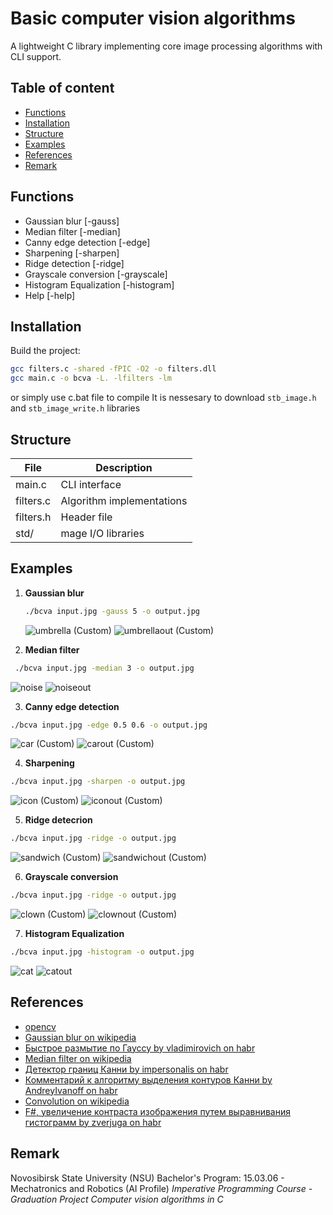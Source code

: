 # Basic computer vision algorithms
A lightweight C library implementing core image processing algorithms with CLI support.
## Table of content
  - [Functions](#functions)
  - [Installation](#installation)
  - [Structure](#structure)
  - [Examples](#examples)
  - [References](#references)
  - [Remark](#remark)

## Functions
  - Gaussian blur [-gauss]
  - Median filter [-median]
  - Canny edge detection [-edge]
  - Sharpening [-sharpen]
  - Ridge detection [-ridge]
  - Grayscale conversion [-grayscale]
  - Histogram Equalization [-histogram]
  - Help [-help]
## Installation
Build the project:
   ```bash
   gcc filters.c -shared -fPIC -O2 -o filters.dll
   gcc main.c -o bcva -L. -lfilters -lm
  ```
or simply use c.bat file to compile
It is nessesary to download `stb_image.h` and `stb_image_write.h` libraries 

## Structure
| File            | Description                                                                |
| ----------------- | ------------------------------------------------------------------ |
| main.c  | CLI interface |
| filters.c | Algorithm implementations |
| filters.h | Header file |
| std/ | mage I/O libraries |
## Examples
1. **Gaussian blur**
   
   ```bash
   ./bcva input.jpg -gauss 5 -o output.jpg
   ```
   ![umbrella (Custom)](https://github.com/user-attachments/assets/3355fa3f-7717-4942-b611-6acf06032a61)
   ![umbrellaout (Custom)](https://github.com/user-attachments/assets/60a2cc17-3fc1-47a1-a64e-a6ed485c577b)

2. **Median filter**

  ```bash
   ./bcva input.jpg -median 3 -o output.jpg
   ```
  ![noise](https://github.com/user-attachments/assets/4390ffb8-fd54-406e-91f6-59ec9cfbd9eb)
  ![noiseout](https://github.com/user-attachments/assets/4a2738f3-67db-479f-9912-9a807e633ef9)

3. **Canny edge detection**

  ```bash
  ./bcva input.jpg -edge 0.5 0.6 -o output.jpg
  ```
  ![car (Custom)](https://github.com/user-attachments/assets/6d37f826-83ae-47df-a3fb-922837b8f122)
  ![carout (Custom)](https://github.com/user-attachments/assets/cdcf541b-fd0b-40fa-ba1c-24ab8b097c46)

4. **Sharpening**

  ```bash
  ./bcva input.jpg -sharpen -o output.jpg
  ```
  ![icon (Custom)](https://github.com/user-attachments/assets/5856daf8-4c6a-49b0-8cce-67caaf099dfc)
  ![iconout (Custom)](https://github.com/user-attachments/assets/19bd6a1e-e2d7-410e-b7ee-22471a836f87)

5. **Ridge detecrion**

  ```bash
  ./bcva input.jpg -ridge -o output.jpg
  ```
  ![sandwich (Custom)](https://github.com/user-attachments/assets/d190de99-4fa5-4392-af62-d0f00337593f)
  ![sandwichout (Custom)](https://github.com/user-attachments/assets/39927195-216a-4894-97e1-49c52f56edc9)

6. **Grayscale conversion**

  ```bash
  ./bcva input.jpg -ridge -o output.jpg
  ```
  ![clown (Custom)](https://github.com/user-attachments/assets/be55f631-b1cc-4097-a695-5223cee3a1df)
  ![clownout (Custom)](https://github.com/user-attachments/assets/676052f4-d9de-407b-8cbd-e9fa9a1ac2f4)

7. **Histogram Equalization**

  ```bash
  ./bcva input.jpg -histogram -o output.jpg
  ```
![cat](https://github.com/user-attachments/assets/4919a834-cd48-4a09-ade5-8becbc6cef2d)
![catout](https://github.com/user-attachments/assets/234fb3e9-eaeb-432b-8796-b739da7bdbdf)

## References
  - [opencv](https://github.com/opencv/opencv)
  - [Gaussian blur on wikipedia](https://ru.wikipedia.org/wiki/%D0%A0%D0%B0%D0%B7%D0%BC%D1%8B%D1%82%D0%B8%D0%B5_%D0%BF%D0%BE_%D0%93%D0%B0%D1%83%D1%81%D1%81%D1%83)
  - [Быстрое размытие по Гауссу by vladimirovich on habr](https://habr.com/ru/articles/151157/)
  - [Median filter on wikipedia](https://ru.wikipedia.org/wiki/%D0%9C%D0%B5%D0%B4%D0%B8%D0%B0%D0%BD%D0%BD%D1%8B%D0%B9_%D1%84%D0%B8%D0%BB%D1%8C%D1%82%D1%80)
  - [Детектор границ Канни by impersonalis on habr](https://habr.com/ru/articles/114589/)
  - [Комментарий к алгоритму выделения контуров Канни by AndreyIvanoff on habr](https://habr.com/ru/articles/114766/)
  - [Convolution on wikipedia](https://ru.wikipedia.org/wiki/%D0%AF%D0%B4%D1%80%D0%BE_%D1%81%D0%B2%D0%B5%D1%80%D1%82%D0%BA%D0%B8)
  - [F#, увеличение контраста изображения путем выравнивания гистограмм by zverjuga on habr](https://habr.com/ru/articles/502986/)

## Remark

Novosibirsk State University (NSU)
Bachelor's Program: 15.03.06 - Mechatronics and Robotics (AI Profile)
*Imperative Programming Course - Graduation Project*
*Computer vision algorithms in C*




   

